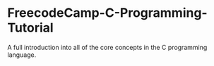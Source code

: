 # FreecodeCamp-C-Programming-Tutorial
A full introduction into all of the core concepts in the C programming language.
